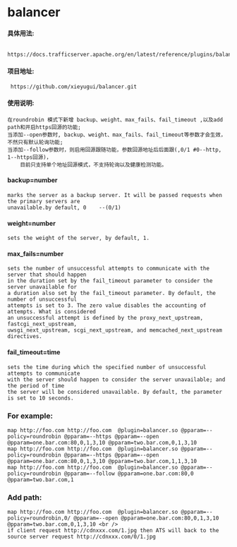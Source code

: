 # balancer
#### 具体用法: 
     https://docs.trafficserver.apache.org/en/latest/reference/plugins/balancer.en.html 

#### 项目地址: 
     https://github.com/xieyugui/balancer.git

#### 使用说明:
	在roundrobin 模式下新增 backup、weight、max_fails、fail_timeout ,以及add path和开启https回源的功能; 
	当添加--open参数时, backup、weight、max_fails、fail_timeout等参数才会生效，不然只有默认轮询功能;
	当添加--follow参数时，则启用回源跟随功能，参数回源地址后后面跟(,0/1 #0--http, 1--https回源)，
		目前只支持单个地址回源模式，不支持轮询以及健康检测功能。

#### backup=number
    marks the server as a backup server. It will be passed requests when the primary servers are 
    unavailable.by default, 0    --(0/1)

#### weight=number
    sets the weight of the server, by default, 1.

#### max_fails=number
    sets the number of unsuccessful attempts to communicate with the server that should happen 
    in the duration set by the fail_timeout parameter to consider the server unavailable for 
    a duration also set by the fail_timeout parameter. By default, the number of unsuccessful
    attempts is set to 3. The zero value disables the accounting of attempts. What is considered
    an unsuccessful attempt is defined by the proxy_next_upstream, fastcgi_next_upstream, 
    uwsgi_next_upstream, scgi_next_upstream, and memcached_next_upstream directives.

#### fail_timeout=time
    sets the time during which the specified number of unsuccessful attempts to communicate 
    with the server should happen to consider the server unavailable; and the period of time 
    the server will be considered unavailable. By default, the parameter is set to 10 seconds.
    
    
### For example:
    map http://foo.com http://foo.com  @plugin=balancer.so @pparam=--policy=roundrobin @pparam=--https @pparam=--open @pparam=one.bar.com:80,0,1,3,10 @pparam=two.bar.com,0,1,3,10
    map http://foo.com http://foo.com  @plugin=balancer.so @pparam=--policy=roundrobin @pparam=--https @pparam=--open @pparam=one.bar.com:80,0,1,3,10 @pparam=two.bar.com,1,1,3,10
    map http://foo.com http://foo.com  @plugin=balancer.so @pparam=--policy=roundrobin @pparam=--follow @pparam=one.bar.com:80,0 @pparam=two.bar.com,1
 
### Add path:
    map http://foo.com http://foo.com  @plugin=balancer.so @pparam=--policy=roundrobin,0/ @pparam=--open @pparam=one.bar.com:80,0,1,3,10 @pparam=two.bar.com,0,1,3,10 <br />
    if client request http://cdnxxx.com/1.jpg then ATS will back to the source server request http://cdnxxx.com/0/1.jpg

